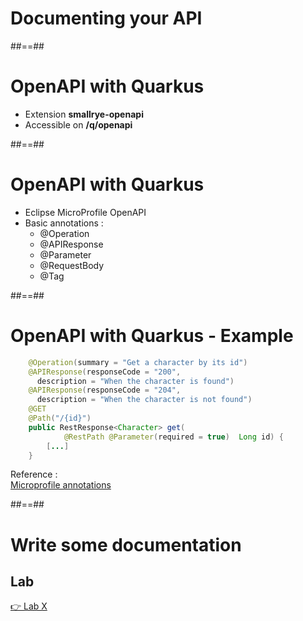 <!-- .slide: class="transition bg-pink" -->
# Documenting your API


##==##
<!-- .slide: class="with-code" -->
# OpenAPI with Quarkus

- Extension **smallrye-openapi**
- Accessible on **/q/openapi**

##==##
<!-- .slide: class="with-code" -->
# OpenAPI with Quarkus

- Eclipse MicroProfile OpenAPI
- Basic annotations : 
  - @Operation
  - @APIResponse
  - @Parameter
  - @RequestBody
  - @Tag

##==##
<!-- .slide: class="with-code" -->
# OpenAPI with Quarkus - Example

```java
    @Operation(summary = "Get a character by its id")
    @APIResponse(responseCode = "200", 
      description = "When the character is found")
    @APIResponse(responseCode = "204", 
      description = "When the character is not found")
    @GET
    @Path("/{id}")
    public RestResponse<Character> get(
            @RestPath @Parameter(required = true)  Long id) {
        [...]
    }
```

Reference : <br>
[Microprofile annotations](https://github.com/eclipse/microprofile-open-api/blob/master/spec/src/main/asciidoc/microprofile-openapi-spec.asciidoc#annotations)


##==##
<!-- .slide: class="exercice" -->
# Write some documentation
## Lab

[👉 Lab X](https://github.com/sfeir-open-source/sfeir-school-quarkus/blob/speaker/steps/03.01-open-api/README.md)


